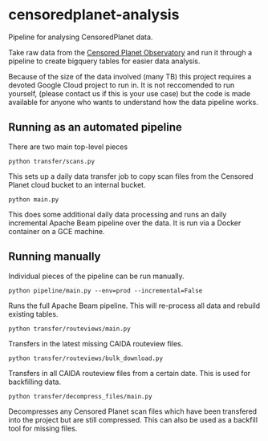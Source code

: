 # censoredplanet-analysis

Pipeline for analysing CensoredPlanet data.

Take raw data from the
[Censored Planet Observatory](https://censoredplanet.org/data/raw) and run it
through a pipeline to create bigquery tables for easier data analysis.

Because of the size of the data involved (many TB) this project requires a
devoted Google Cloud project to run in. It is not reccomended to run yourself,
(please contact us if this is your use case) but the code is made available for
anyone who wants to understand how the data pipeline works.

## Running as an automated pipeline

There are two main top-level pieces

`python transfer/scans.py`

This sets up a daily data transfer job to copy scan files from the Censored
Planet cloud bucket to an internal bucket.

`python main.py`

This does some additional daily data processing and runs an daily incremental
Apache Beam pipeline over the data. It is run via a Docker container on a GCE
machine.

## Running manually

Individual pieces of the pipeline can be run manually.

`python pipeline/main.py --env=prod --incremental=False`

Runs the full Apache Beam pipeline. This will re-process all data and rebuild
existing tables.

`python transfer/routeviews/main.py`

Transfers in the latest missing CAIDA routeview files.

`python transfer/routeviews/bulk_download.py`

Transfers in all CAIDA routeview files from a certain date. This is used for
backfilling data.

`python transfer/decompress_files/main.py`

Decompresses any Censored Planet scan files which have been transfered into the
project but are still compressed. This can also be used as a backfill tool for
missing files.
